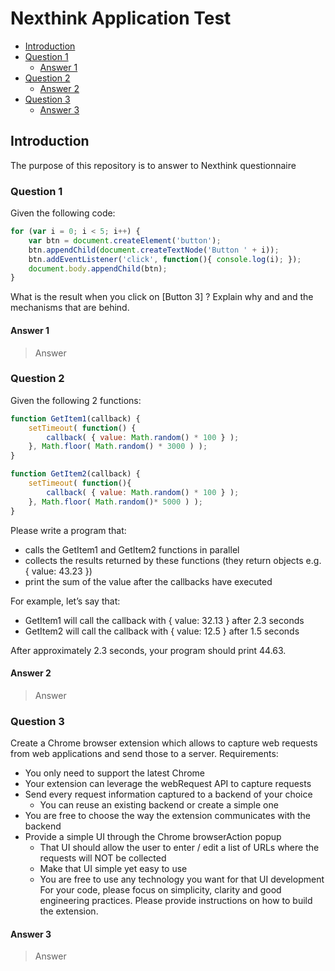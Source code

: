 # Nexthink Application Test
- [Introduction](#introduction)
- [Question 1](#question-1)
  - [Answer 1](#answer-1)
- [Question 2](#question-2)
  - [Answer 2](#answer-2)
- [Question 3](#question-3)
  - [Answer 3](#answer-3)

## Introduction
The purpose of this repository is to answer to Nexthink questionnaire

### Question 1
Given the following code:
```javascript
for (var i = 0; i < 5; i++) {
    var btn = document.createElement('button');
    btn.appendChild(document.createTextNode('Button ' + i));
    btn.addEventListener('click', function(){ console.log(i); });
    document.body.appendChild(btn);
}
```
What is the result when you click on [Button 3] ? Explain why and and the mechanisms that are
behind.
#### Answer 1
> Answer

### Question 2
Given the following 2 functions:
```javascript
function GetItem1(callback) {
    setTimeout( function() {
        callback( { value: Math.random() * 100 } );
    }, Math.floor( Math.random() * 3000 ) );
}

function GetItem2(callback) {
    setTimeout( function(){
        callback( { value: Math.random() * 100 } );
    }, Math.floor( Math.random()* 5000 ) );
}
```
Please write a program that:  
- calls the GetItem1 and GetItem2 functions in parallel  
- collects the results returned by these functions (they return objects e.g. { value: 43.23 })
- print the sum of the value after the callbacks have executed

For example, let’s say that:
- GetItem1 will call the callback with { value: 32.13 } after 2.3 seconds
- GetItem2 will call the callback with { value: 12.5 } after 1.5 seconds

After approximately 2.3 seconds, your program should print 44.63.

#### Answer 2
> Answer

### Question 3
Create a Chrome browser extension which allows to capture web requests from web applications and
send those to a server.
Requirements:
- You only need to support the latest Chrome
- Your extension can leverage the webRequest API to capture requests
- Send every request information captured to a backend of your choice
  - You can reuse an existing backend or create a simple one
- You are free to choose the way the extension communicates with the backend
- Provide a simple UI through the Chrome browserAction popup
  - That UI should allow the user to enter / edit a list of URLs where the requests will NOT be
collected
  - Make that UI simple yet easy to use
  - You are free to use any technology you want for that UI development
For your code, please focus on simplicity, clarity and good engineering practices.
Please provide instructions on how to build the extension.

#### Answer 3
>Answer